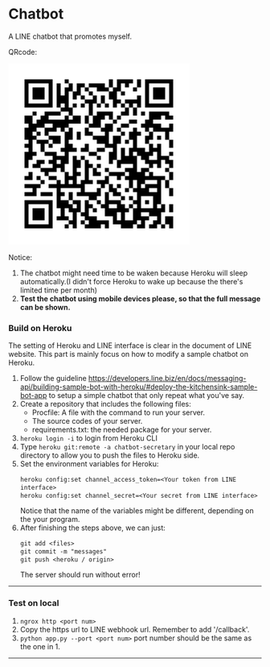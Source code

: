 # Chatbot

A LINE chatbot that promotes myself.

QRcode:

![](./qrcode.png)

Notice:

1. The chatbot might need time to be waken because Heroku will sleep automatically.(I didn't force Heroku to wake up because the there's limited time per month)
2. **Test the chatbot using mobile devices please, so that the full message can be shown.**

### Build on Heroku

The setting of Heroku and LINE interface is clear in the document of LINE website. This part is mainly focus on how to modify a sample chatbot on Heroku.

1. Follow the guideline https://developers.line.biz/en/docs/messaging-api/building-sample-bot-with-heroku/#deploy-the-kitchensink-sample-bot-app to setup a simple chatbot that only repeat what you've say.
2. Create a repository that includes the following files:
   - Procfile: A file with the command to run your server.
   - The source codes of your server.
   - requirements.txt: the needed package for your server.
3. `heroku login -i` to login from Heroku CLI
4. Type `heroku git:remote -a chatbot-secretary` in your local repo directory to allow you to push the files to Heroku side.
5. Set the environment variables for Heroku:
   ```
   heroku config:set channel_access_token=<Your token from LINE interface>
   heroku config:set channel_secret=<Your secret from LINE interface>
   ```
   Notice that the name of the variables might be different, depending on the your program.
6. After finishing the steps above, we can just:
   ```
   git add <files>
   git commit -m "messages"
   git push <heroku / origin>
   ```
   The server should run without error!

---

### Test on local

1. `ngrox http <port num>`
2. Copy the https url to LINE webhook url. Remember to add '/callback'.
3. `python app.py --port <port num>` port number should be the same as the one in 1.

---
